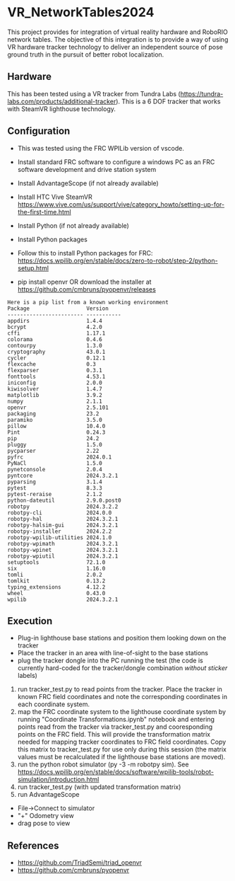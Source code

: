 # VR_NetworkTables2024
This project provides for integration of virtual reality hardware and RoboRIO network tables. The objective of this integration is to provide a way of using VR hardware tracker technology to deliver an independent source of pose ground truth in the pursuit of better robot localization. 

## Hardware
This has been tested using a VR tracker from Tundra Labs (https://tundra-labs.com/products/additional-tracker). This is a 6 DOF tracker that works with SteamVR lighthouse technology. 
## Configuration
- This was tested using the FRC WPILib version of vscode.
- Install standard FRC software to configure a windows PC as an FRC software development and drive station system

- Install AdvantageScope (if not already available)
- Install HTC Vive SteamVR https://www.vive.com/us/support/vive/category_howto/setting-up-for-the-first-time.html
- Install Python (if not already available)
- Install Python packages

- Follow this to install Python packages for FRC: https://docs.wpilib.org/en/stable/docs/zero-to-robot/step-2/python-setup.html

- pip install openvr OR download the installer at https://github.com/cmbruns/pyopenvr/releases
  
```
Here is a pip list from a known working environment
Package                  Version
------------------------ -----------
appdirs                  1.4.4
bcrypt                   4.2.0
cffi                     1.17.1
colorama                 0.4.6
contourpy                1.3.0
cryptography             43.0.1
cycler                   0.12.1
flexcache                0.3
flexparser               0.3.1
fonttools                4.53.1
iniconfig                2.0.0
kiwisolver               1.4.7
matplotlib               3.9.2
numpy                    2.1.1
openvr                   2.5.101
packaging                23.2
paramiko                 3.5.0
pillow                   10.4.0
Pint                     0.24.3
pip                      24.2
pluggy                   1.5.0
pycparser                2.22
pyfrc                    2024.0.1
PyNaCl                   1.5.0
pynetconsole             2.0.4
pyntcore                 2024.3.2.1
pyparsing                3.1.4
pytest                   8.3.3
pytest-reraise           2.1.2
python-dateutil          2.9.0.post0
robotpy                  2024.3.2.2
robotpy-cli              2024.0.0
robotpy-hal              2024.3.2.1
robotpy-halsim-gui       2024.3.2.1
robotpy-installer        2024.2.2
robotpy-wpilib-utilities 2024.1.0
robotpy-wpimath          2024.3.2.1
robotpy-wpinet           2024.3.2.1
robotpy-wpiutil          2024.3.2.1
setuptools               72.1.0
six                      1.16.0
tomli                    2.0.2
tomlkit                  0.13.2
typing_extensions        4.12.2
wheel                    0.43.0
wpilib                   2024.3.2.1
```

## Execution

- Plug-in lighthouse base stations and position them looking down on the tracker
- Place the tracker in an area with line-of-sight to the base stations
- plug the tracker dongle into the PC running the test (the code is currently hard-coded for the tracker/dongle combination *without sticker* labels)

1. run tracker_test.py to read points from the tracker. Place the tracker in known FRC field coordinates and note the corresponding coordinates in each coordinate system.
2. map the FRC coordinate system to the lighthouse coordinate system by running "Coordinate Transformations.ipynb" notebook and entering points read from the tracker via tracker_test.py and cooresponding points on the FRC field. This will provide the transformation matrix needed for mapping tracker coordinates to FRC field coordinates. Copy this matrix to tracker_test.py for use only during this session (the matrix values must be recalculated if the lighthouse base stations are moved).
3. run the python robot simulator (py -3 -m robotpy sim). See https://docs.wpilib.org/en/stable/docs/software/wpilib-tools/robot-simulation/introduction.html
4. run tracker_test.py (with updated transformation matrix)
5. run AdvantageScope
  - File->Connect to simulator
  - "+" Odometry view
  - drag pose to view
  
## References
- https://github.com/TriadSemi/triad_openvr
- https://github.com/cmbruns/pyopenvr
